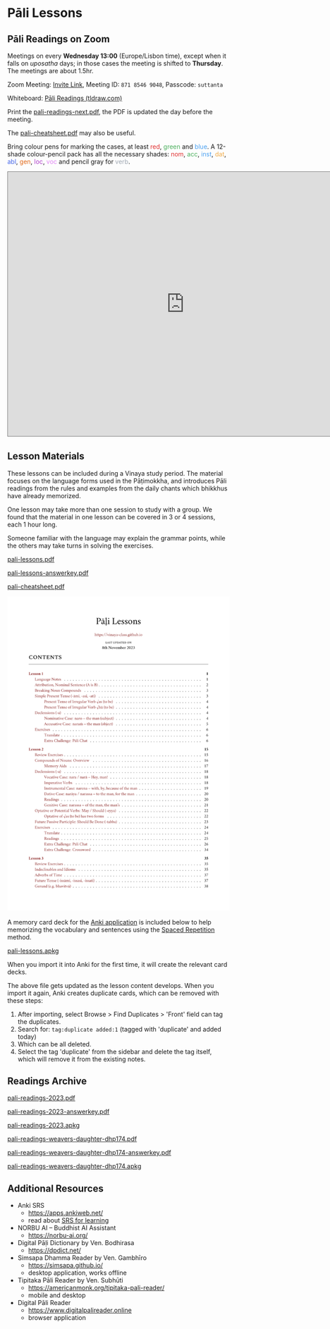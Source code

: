 # Pāli Lessons

## Pāli Readings on Zoom

Meetings on every **Wednesday 13:00** (Europe/Lisbon time), except when it falls on *uposatha* days; in those cases the meeting is shifted to **Thursday**. The meetings are about 1.5hr.

Zoom Meeting: [Invite Link][zoom-link], Meeting ID: `871 8546 9048`, Passcode: `suttanta`

Whiteboard: [Pāli Readings (tldraw.com)][tldraw-readings]

[tldraw-readings]: https://www.tldraw.com/ro/aSW2KQXda1AqygF8EOaGL?d=v0.0.1879.981.uD8B2rmiVHR_6viSS8AOn

[zoom-link]: https://us02web.zoom.us/j/87185469048?pwd=b9RVHZm6Tfrm1AIMIQ5st657X8twdq.1

Print the [pali-readings-next.pdf][next], the PDF is updated the day before the meeting.

[next]: https://drive.google.com/file/d/13PMtUN7PHcLJy1lMJY4_d3O-EgbuZbX_/view?usp=sharing

The [pali-cheatsheet.pdf](./includes/docs/pali-cheatsheet.pdf) may also be useful.

Bring colour pens for marking the cases, at least
<span style="color: #e03131">red</span>,
<span style="color: #4cb05e">green</span> and
<span style="color: #4ba1f1">blue</span>.
A 12-shade colour-pencil pack has all the necessary shades:
<span style="color: #e03131">nom</span>,
<span style="color: #4cb05e">acc</span>,
<span style="color: #4ba1f1">inst</span>,
<span style="color: #f1ac4b">dat</span>,
<span style="color: #4465e9">abl</span>,
<span style="color: #e16919">gen</span>,
<span style="color: #ae3ec9">loc</span>,
<span style="color: #e085f4">voc</span> and pencil gray for <span style="color: #9fa8b2">verb</span>.

<iframe src="https://calendar.google.com/calendar/embed?height=600&wkst=2&ctz=Europe%2FLisbon&title=P%C4%81li%20Readings&src=Y185NTYzYzc3OWJkYTdhYWUyMzY0ZWE0M2QxZmZkMTI3M2JmNDQ0MTk4NTliMGNiZDA5N2M0MjA5YjVjZjRkMWFiQGdyb3VwLmNhbGVuZGFyLmdvb2dsZS5jb20&src=Y183OTY3NGJjMDcwYzcxNDgwNzFjMzMxNGUxNjVhMjEyY2JiOGYzNTIwMTExYzQyNjQ2ODRkMzhkNTdhNTdjMGU1QGdyb3VwLmNhbGVuZGFyLmdvb2dsZS5jb20&color=%237CB342&color=%23009688" style="border:solid 1px #777" width="800" height="600" frameborder="0" scrolling="no"></iframe>

## Lesson Materials

These lessons can be included during a Vinaya study period. The material focuses on the language forms used in the Pāṭimokkha, and introduces Pāli readings from the rules and examples from the daily chants which bhikkhus have already memorized.

One lesson may take more than one session to study with a group. We found that the material in one lesson can be covered in 3 or 4 sessions, each 1 hour long.

Someone familiar with the language may explain the grammar points, while the others may take turns in solving the exercises.

[pali-lessons.pdf](./includes/docs/pali-lessons.pdf)

[pali-lessons-answerkey.pdf](./includes/docs/pali-lessons-answerkey.pdf)

[pali-cheatsheet.pdf](./includes/docs/pali-cheatsheet.pdf)

[![Pali Lessons](./includes/docs/pali-lessons-thumb.png)](./includes/docs/pali-lessons.pdf)

A memory card deck for the [Anki application](https://apps.ankiweb.net/) is included below to help memorizing the vocabulary and sentences using the [Spaced Repetition](https://gwern.net/spaced-repetition) method.

[pali-lessons.apkg](./includes/docs/pali-lessons.apkg)

When you import it into Anki for the first time, it will create the relevant card decks.

The above file gets updated as the lesson content develops. When you import it again, Anki creates duplicate cards, which can be removed with these steps:

1. After importing, select Browse > Find Duplicates > 'Front' field can tag the duplicates.
2. Search for: `tag:duplicate added:1` (tagged with 'duplicate' and added today)
3. Which can be all deleted.
4. Select the tag 'duplicate' from the sidebar and delete the tag itself, which will remove it from the existing notes.

## Readings Archive

[pali-readings-2023.pdf](./includes/docs/pali-readings-2023.pdf)

[pali-readings-2023-answerkey.pdf](./includes/docs/pali-readings-2023-answerkey.pdf)

[pali-readings-2023.apkg](./includes/docs/pali-readings-2023.apkg)

[pali-readings-weavers-daughter-dhp174.pdf](./includes/docs/pali-readings-weavers-daughter-dhp174.pdf)

[pali-readings-weavers-daughter-dhp174-answerkey.pdf](./includes/docs/pali-readings-weavers-daughter-dhp174-answerkey.pdf)

[pali-readings-weavers-daughter-dhp174.apkg](./includes/docs/pali-readings-weavers-daughter-dhp174.apkg)

## Additional Resources

- Anki SRS
  - <https://apps.ankiweb.net/>
  - read about [SRS for learning](https://gwern.net/spaced-repetition)
- NORBU AI – Buddhist AI Assistant
  - <https://norbu-ai.org/>
- Digital Pāḷi Dictionary by Ven. Bodhirasa
  - <https://dpdict.net/>
- Simsapa Dhamma Reader by Ven. Gambhīro
  - <https://simsapa.github.io/>
  - desktop application, works offline
- Tipitaka Pāli Reader by Ven. Subhūti
  - <https://americanmonk.org/tipitaka-pali-reader/>
  - mobile and desktop
- Digital Pāli Reader
  - <https://www.digitalpalireader.online>
  - browser application

